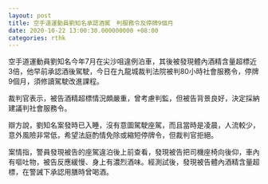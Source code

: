 ```yaml
---
layout: post
title: 空手道運動員劉知名承認酒駕　判服務令及停牌9個月
date: 2020-10-22 13:00:30.000000000 +08:00
categories: rthk
---
```


空手道運動員劉知名今年7月在尖沙咀違例泊車，其後被發現體內酒精含量超標近3倍，他早前承認酒後駕駛，今日在九龍城裁判法院被判80小時社會服務令，停牌9個月，須修讀駕駛改進課程。

裁判官表示，被告酒精超標情況頗嚴重，曾考慮判監，但被告背景良好，決定採納建議判社會服務令。

辯方說，劉知名案發時已入睡，沒有意圖駕駛座駕，而且當時是凌晨，人流較少，意外風險非常低，希望法庭酌情免除或縮短停牌令，但裁判官拒絕。

案情指，警員發現被告的座駕違泊後上前查看，發現被告把司機座椅向後仰，車內有嘔吐物，被告反應緩慢、身上有濃烈酒味。經測試後，發現被告體內酒精含量超標，在警誡下承認用膳時曾喝酒。
